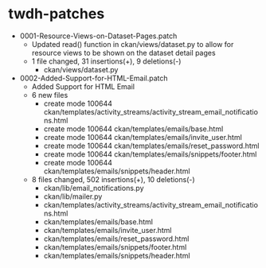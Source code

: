 # twdh-patches

* 0001-Resource-Views-on-Dataset-Pages.patch  
  * Updated read() function in ckan/views/dataset.py to allow for resource views to be shown on the dataset detail pages
  * 1 file changed, 31 insertions(+), 9 deletions(-)
    * ckan/views/dataset.py 
* 0002-Added-Support-for-HTML-Email.patch
  * Added Support for HTML Email
  * 6 new files
    * create mode 100644 ckan/templates/activity_streams/activity_stream_email_notifications.html
    * create mode 100644 ckan/templates/emails/base.html
    * create mode 100644 ckan/templates/emails/invite_user.html
    * create mode 100644 ckan/templates/emails/reset_password.html
    * create mode 100644 ckan/templates/emails/snippets/footer.html
    * create mode 100644 ckan/templates/emails/snippets/header.html
  * 8 files changed, 502 insertions(+), 10 deletions(-)
    * ckan/lib/email_notifications.py
    * ckan/lib/mailer.py
    * ckan/templates/activity_streams/activity_stream_email_notifications.html
    * ckan/templates/emails/base.html
    * ckan/templates/emails/invite_user.html
    * ckan/templates/emails/reset_password.html
    * ckan/templates/emails/snippets/footer.html
    * ckan/templates/emails/snippets/header.html
